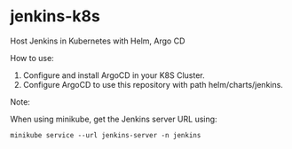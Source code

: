 # jenkins-k8s
Host Jenkins in Kubernetes with Helm, Argo CD


How to use:

1. Configure and install ArgoCD in your K8S Cluster.
2. Configure ArgoCD to use this repository with path 
helm/charts/jenkins.

Note:

When using minikube, get the Jenkins server URL using: 

```
minikube service --url jenkins-server -n jenkins
```


